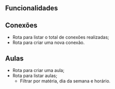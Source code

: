 ## Funcionalidades


## Conexões

- Rota para listar o total de conexões realizadas;
- Rota para criar uma nova conexão.

## Aulas

- Rota para criar uma aula;
- Rota para listar aulas;
    - Filtrar por matéria, dia da semana e horário.

